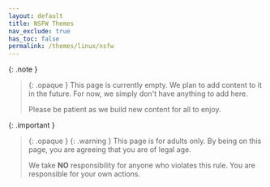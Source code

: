 ```yaml
---
layout: default
title: NSFW Themes
nav_exclude: true
has_toc: false
permalink: /themes/linux/nsfw
---
```


{: .note }
> {: .opaque }
> This page is currently empty. We plan to add content to it in the future. For now, we simply don't have anything to add here.
>
> Please be patient as we build new content for all to enjoy.


{: .important }
> {: .opaque }
> {: .warning }
> This page is for adults only. By being on this page, you are agreeing that you are of legal age.
>
> We take **NO** responsibility for anyone who violates this rule. You are responsible for your own actions.